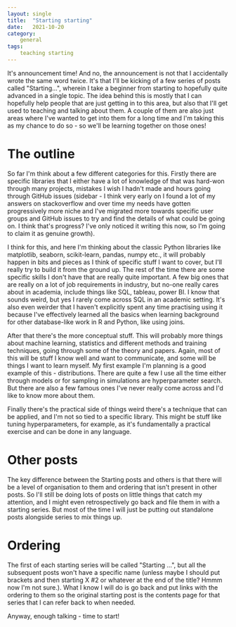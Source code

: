 ```yaml
---
layout: single
title:  "Starting starting"
date:   2021-10-20
category:
    general
tags:
    teaching starting
---
```


It's announcement time! And no, the announcement is not that I accidentally wrote the same word twice. It's that I'll be kicking of a few series of posts called "Starting...", wherein I take a beginner from starting to hopefully quite advanced in a single topic. The idea behind this is mostly that I can hopefully help people that are just getting in to this area, but also that I'll get used to teaching and talking about them. A couple of them are also just areas where I've wanted to get into them for a long time and I'm taking this as my chance to do so - so we'll be learning together on those ones!

 # The outline
So far I'm think about a few different categories for this. Firstly there are specific libraries that I either have a lot of knowledge of that was hard-won through many projects, mistakes I wish I hadn't made and hours going through GitHub issues (sidebar - I think very early on I found a lot of my answers on stackoverflow and over time my needs have gotten progressively more niche and I've migrated more towards specific user groups and GitHub issues to try and find the details of what could be going on. I think that's progress? I've only noticed it writing this now, so I'm going to claim it as genuine growth).

I think for this, and here I'm thinking about the classic Python libraries like matplotlib, seaborn, scikit-learn, pandas, numpy etc., it will probably happen in bits and pieces as I think of specific stuff I want to cover, but I'll really try to build it from the ground up. The rest of the time there are some specific skills I don't have that are really quite important. A few big ones that are really on a lot of job requirements in industry, but no-one really cares about in academia, include things like SQL, tableau, power BI. I know that sounds weird, but yes I rarely come across SQL in an academic setting. It's also even weirder that I haven't explicitly spent any time practising using it because I've effectively learned all the basics when learning background for other database-like work in R and Python, like using joins.

After that there's the more conceptual stuff. This will probably more things about machine learning, statistics and different methods and training techniques, going through some of the theory and papers. Again, most of this will be stuff I know well and want to communicate, and some will be things I want to learn myself. My first example I'm planning is a good example of this - distributions. There are quite a few I use all the time either through models or for sampling in simulations are hyperparameter search. But there are also a few famous ones I've never really come across and I'd like to know more about them.

Finally there's the practical side of things weird there's a technique that can be applied, and I'm not so tied to a specific library. This might be stuff like tuning hyperparameters, for example, as it's fundamentally a practical exercise and can be done in any language. 

# Other posts
The key difference between the Starting posts and others is that there will be a level of organisation to them and ordering that isn't present in other posts. So I'll still be doing lots of posts on little things that catch my attention, and I might even retrospectively go back and file them in with a starting series. But most of the time I will just be putting out standalone posts alongside series to mix things up.

# Ordering
The first of each starting series will be called "Starting ...", but all the subsequent posts won't have a specific name (unless maybe I should put brackets and then starting X #2 or whatever at the end of the title? Hmmm now I'm not sure.). What I know I will do is go back and put links with the ordering to them so the original starting post is the contents page for that series that I can refer back to when needed.

Anyway, enough talking - time to start!      
